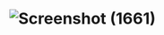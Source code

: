 # ![Screenshot (1661)](https://github.com/SIMRAN10082001/DiceChallenge/assets/127134308/f0147b72-769b-49f2-9e64-b0c59b57584f)
